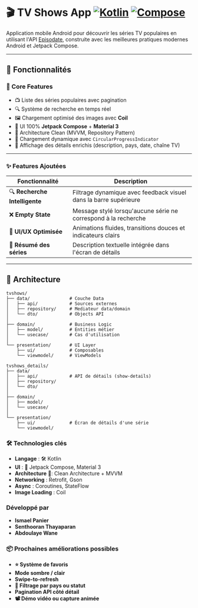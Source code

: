 # 🎬 TV Shows App [![Kotlin](https://img.shields.io/badge/Kotlin-2.0.0-blue.svg?logo=kotlin)](https://kotlinlang.org) [![Compose](https://img.shields.io/badge/Jetpack%20Compose-1.5.0-brightgreen)](https://developer.android.com/jetpack/compose)

Application mobile Android pour découvrir les séries TV populaires en utilisant l'API [Episodate](https://www.episodate.com), construite avec les meilleures pratiques modernes Android et Jetpack Compose.

----

## 🌟 Fonctionnalités

### 🚀 Core Features
- 📺 Liste des séries populaires avec pagination
- 🔍 Système de recherche en temps réel
- 🖼️ Chargement optimisé des images avec **Coil**
- 📱 UI 100% **Jetpack Compose** + **Material 3**
- 💾 Architecture Clean (MVVM, Repository Pattern)
- 🔄 Chargement dynamique avec `CircularProgressIndicator`
- 📝 Affichage des détails enrichis (description, pays, date, chaîne TV)

---

### ✨ Features Ajoutées
| Fonctionnalité              | Description                                                     |
|----------------------------|-----------------------------------------------------------------|
| 🔍 **Recherche Intelligente** | Filtrage dynamique avec feedback visuel dans la barre supérieure |
| ❌ **Empty State**            | Message stylé lorsqu'aucune série ne correspond à la recherche  |
| 🎨 **UI/UX Optimisée**        | Animations fluides, transitions douces et indicateurs clairs     |
| 📝 **Résumé des séries**      | Description textuelle intégrée dans l'écran de détails           |

---

## 🧱 Architecture

```plaintext
tvshows/
├── data/               # Couche Data
│   ├── api/            # Sources externes
│   ├── repository/     # Mediateur data/domain
│   └── dto/            # Objects API
│
├── domain/             # Business Logic
│   ├── model/          # Entities métier  
│   └── usecase/        # Cas d'utilisation
│
└── presentation/       # UI Layer
    ├── ui/             # Composables
    └── viewmodel/      # ViewModels

tvshows_details/
├── data/
│   ├── api/            # API de détails (show-details)
│   ├── repository/
│   └── dto/
│
├── domain/
│   ├── model/
│   └── usecase/
│
└── presentation/
    ├── ui/             # Écran de détails d'une série
    └── viewmodel/

```
### 🛠 Technologies clés

* **Langage** :  🛠️ Kotlin
* **UI** : 🎨  Jetpack Compose, Material 3
* **Architecture**  🧱: Clean Architecture + MVVM
* **Networking** : Retrofit, Gson
* **Async** : Coroutines, StateFlow
* **Image Loading** : Coil


### Développé par 

* **Ismael Panier** 
* **Senthooran Thayaparan**   
* **Abdoulaye Wane**

### 📦 Prochaines améliorations possibles

* **⭐ Système de favoris**
* **Mode sombre / clair** 
* **Swipe-to-refresh** 
* **🎯 Filtrage par pays ou statut**
* **Pagination API côté détail**
* **📽️ Démo vidéo ou capture animée**
